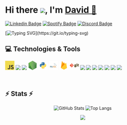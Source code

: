 <div>
   <h1>Hi there <img src="https://media.giphy.com/media/hvRJCLFzcasrR4ia7z/giphy.gif" width="25px">, I'm <a href="https://github.com/gdcho">David 🤠</a>
   </h1>
</div>

[![Linkedin Badge](https://img.shields.io/badge/-LinkedIn-0e76a8?style=flat-square&logo=Linkedin&logoColor=white)](https://linkedin.com/in/gdcho)
[![Spotify Badge](https://img.shields.io/badge/-Spotify-green?style=flat-square&logo=Spotify&logoColor=white&color=1db954)](https://open.spotify.com/user/22wp3udkqoekawynox5ztcphi?si=c9a3f6c28b024040)
[![Discord Badge](https://img.shields.io/badge/-Discord-7289DA?style=flat-square&logo=Discord&logoColor=white)](https://discord.gg/users/401554120370028555)

[![Typing SVG](http://readme-typing-svg.herokuapp.com?font=Roboto&weight=500&size=22&duration=4000&pause=1000&color=61DAFB&width=435&lines=I+am+a+CST+Student+at+BCIT%2C;a+uWaterloo+graduate%2C;and+an+aspiring+software+developer.)](https://git.io/typing-svg)

<h2>💻 Technologies & Tools</h2>

<code><img height="30" src="https://raw.githubusercontent.com/github/explore/80688e429a7d4ef2fca1e82350fe8e3517d3494d/topics/javascript/javascript.png"></code>
<code><img height="30" src="https://upload.wikimedia.org/wikipedia/commons/thumb/6/61/HTML5_logo_and_wordmark.svg/640px-HTML5_logo_and_wordmark.svg.png"></code>
<code><img height="30" src="https://upload.wikimedia.org/wikipedia/commons/thumb/d/d5/CSS3_logo_and_wordmark.svg/1200px-CSS3_logo_and_wordmark.svg.png"></code>
<code><img height="30" src="https://raw.githubusercontent.com/github/explore/80688e429a7d4ef2fca1e82350fe8e3517d3494d/topics/nodejs/nodejs.png"></code>
<code><img height="30" src="https://raw.githubusercontent.com/github/explore/80688e429a7d4ef2fca1e82350fe8e3517d3494d/topics/python/python.png"></code>
<code><img height="30" src="https://raw.githubusercontent.com/github/explore/80688e429a7d4ef2fca1e82350fe8e3517d3494d/topics/mysql/mysql.png"></code>
<code><img height="30" src="https://raw.githubusercontent.com/github/explore/80688e429a7d4ef2fca1e82350fe8e3517d3494d/topics/firebase/firebase.png"></code>
<code><img height="30" src="https://raw.githubusercontent.com/github/explore/80688e429a7d4ef2fca1e82350fe8e3517d3494d/topics/git/git.png"></code>
<code><img height="30" src="https://cdn.iconscout.com/icon/free/png-256/java-60-1174953.png?f=webp&w=256"></code>
<code><img height="30" src="https://upload.wikimedia.org/wikipedia/commons/thumb/4/4c/Typescript_logo_2020.svg/1200px-Typescript_logo_2020.svg.png"></code>
<code><img height="30" src="https://pbs.twimg.com/profile_images/1452637606559326217/GFz_P-5e_400x400.png"></code>
<code><img height="30" src="https://www.svgrepo.com/download/354202/postman-icon.svg"></code>
<code><img height="30" src="https://www.svgrepo.com/show/368858/nextjs.svg"></code>
<code><img height="30" src="https://i.pinimg.com/originals/39/b2/e4/39b2e4ad77c23a2c11e5950a7dfa2aec.png"></code>
<code><img height="30" src="https://upload.wikimedia.org/wikipedia/commons/thumb/2/29/Postgresql_elephant.svg/1200px-Postgresql_elephant.svg.png"></code>

<br>

<h2>⚡ Stats ⚡</h2>

<p align="center">
  <img height="170" src="https://github-readme-stats.vercel.app/api?username=gdcho&show_icons=true&theme=react&hide_border=true" alt="GitHub Stats" />
  <img height="170" src="https://github-readme-stats.vercel.app/api/top-langs/?username=gdcho&langs_count=8&layout=compact&theme=react" alt="Top Langs" />
</p>

<p align="center">
  <img src="https://capsule-render.vercel.app/api?type=waving&color=gradient&height=80&section=footer"/>
</p>
